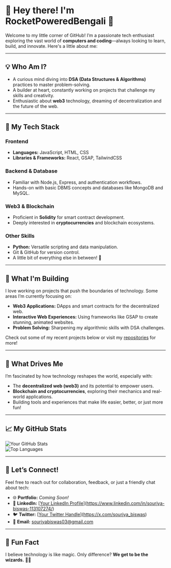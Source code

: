 # 👋 Hey there! I'm RocketPoweredBengali 🚀

Welcome to my little corner of GitHub! I’m a passionate tech enthusiast exploring the vast world of **computers and coding**—always looking to learn, build, and innovate. Here's a little about me:

---

## 💡 **Who Am I?**
- A curious mind diving into **DSA (Data Structures & Algorithms)** practices to master problem-solving.  
- A builder at heart, constantly working on projects that challenge my skills and creativity.  
- Enthusiastic about **web3** technology, dreaming of decentralization and the future of the web.  

---

## 🔧 **My Tech Stack**
### **Frontend**
- **Languages:** JavaScript, HTML, CSS  
- **Libraries & Frameworks:** React, GSAP, TailwindCSS  

### **Backend & Database**
- Familiar with Node.js, Express, and authentication workflows.  
- Hands-on with basic DBMS concepts and databases like MongoDB and MySQL.  

### **Web3 & Blockchain**
- Proficient in **Solidity** for smart contract development.  
- Deeply interested in **cryptocurrencies** and blockchain ecosystems.  

### **Other Skills**
- **Python:** Versatile scripting and data manipulation.  
- Git & GitHub for version control.  
- A little bit of everything else in between! 🌈  

---

## 🚀 **What I'm Building**
I love working on projects that push the boundaries of technology. Some areas I’m currently focusing on:  
- **Web3 Applications:** DApps and smart contracts for the decentralized web.  
- **Interactive Web Experiences:** Using frameworks like GSAP to create stunning, animated websites.  
- **Problem Solving:** Sharpening my algorithmic skills with DSA challenges.  

Check out some of my recent projects below or visit my [repositories](https://github.com/rocketpoweredbengali?tab=repositories) for more!  

---

## 🌟 **What Drives Me**
I’m fascinated by how technology reshapes the world, especially with:  
- The **decentralized web (web3)** and its potential to empower users.  
- **Blockchain and cryptocurrencies**, exploring their mechanics and real-world applications.  
- Building tools and experiences that make life easier, better, or just more fun!  

---

## 📈 **My GitHub Stats**
![Your GitHub Stats](https://github-readme-stats.vercel.app/api?username=rocketpoweredbengali&show_icons=true&theme=radical)  
![Top Languages](https://github-readme-stats.vercel.app/api/top-langs/?username=rocketpoweredbengali&layout=compact&theme=radical)  

---

## 🤝 **Let’s Connect!**
Feel free to reach out for collaboration, feedback, or just a friendly chat about tech:  
- 🌐 **Portfolio:** _Coming Soon!_  
- 💼 **LinkedIn:** [[Your LinkedIn Profile](https://linkedin.com/in/yourprofile)](https://www.linkedin.com/in/sourjya-biswas-113107274/)  
- 🐦 **Twitter:** [[Your Twitter Handle](https://twitter.com/yourhandle)](https://x.com/sourjya_biswas)  
- 📧 **Email:** sourjyabiswas03@gmail.com  

---

## 🌟 **Fun Fact**
I believe technology is like magic. Only difference? **We get to be the wizards.** 🧙‍♂️  
